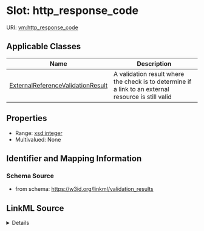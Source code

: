 # Slot: http_response_code

URI: [vm:http_response_code](https://w3id.org/linkml/validation-model/http_response_code)



<!-- no inheritance hierarchy -->




## Applicable Classes

| Name | Description |
| --- | --- |
[ExternalReferenceValidationResult](ExternalReferenceValidationResult.md) | A validation result where the check is to determine if a link to an external resource is still valid






## Properties

* Range: [xsd:integer](http://www.w3.org/2001/XMLSchema#integer)
* Multivalued: None







## Identifier and Mapping Information







### Schema Source


* from schema: https://w3id.org/linkml/validation_results




## LinkML Source

<details>
```yaml
name: http_response_code
from_schema: https://w3id.org/linkml/validation_results
rank: 1000
alias: http_response_code
owner: ExternalReferenceValidationResult
domain_of:
- ExternalReferenceValidationResult
range: integer

```
</details>